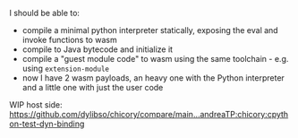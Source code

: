 
I should be able to:

- compile a minimal python interpreter statically, exposing the eval and invoke functions to wasm
- compile to Java bytecode and initialize it
- compile a "guest module code" to wasm using the same toolchain - e.g. using `extension-module`
- now I have 2 wasm payloads, an heavy one with the Python interpreter and a little one with just the user code

WIP host side:
https://github.com/dylibso/chicory/compare/main...andreaTP:chicory:cpython-test-dyn-binding
